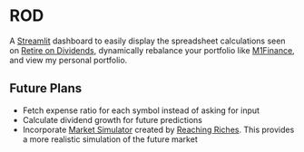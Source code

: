 # ROD
A [Streamlit](https://streamlit.io/) dashboard to easily display the spreadsheet calculations seen on [Retire on Dividends](https://www.youtube.com/@RetireonDividends), dynamically rebalance your portfolio like [M1Finance](https://m1.com/), and view my personal portfolio.


## Future Plans
- Fetch expense ratio for each symbol instead of asking for input
- Calculate dividend growth for future predictions
- Incorporate [Market Simulator](https://www.youtube.com/watch?v=LPfw1y9Cj1Q) created by [Reaching Riches](https://www.youtube.com/@Reaching_Riches). This provides a more realistic simulation of the future market
